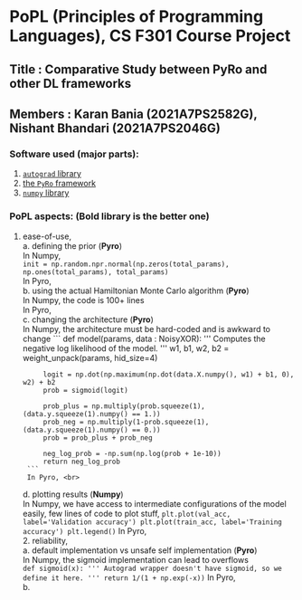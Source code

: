 # PoPL (Principles of Programming Languages), CS F301 Course Project

## Title : Comparative Study between PyRo and other DL frameworks
## Members : Karan Bania (2021A7PS2582G), Nishant Bhandari (2021A7PS2046G)

### Software used (major parts): 
1. <a href="https://github.com/HIPSautograd">`autograd` library</a>
2. <a href="https://pyro.ai/">the `PyRo` framework</a>
3. <a href="https://numpy.org/">`numpy` library</a>

### PoPL aspects: (<b>Bold</b> library is the better one)
1. ease-of-use, <br>
    a. defining the prior (<b>Pyro</b>) <br>
        In Numpy,<br>
        ```
        init = np.random.npr.normal(np.zeros(total_params), np.ones(total_params), total_params)
        ```
        <br>
        In Pyro,
        <br>
    b. using the actual Hamiltonian Monte Carlo algorithm (<b>Pyro</b>)<br>
        In Numpy, the code is 100+ lines <br>
        In Pyro, 
        <br>
    c. changing the architecture (<b>Pyro</b>) <br>
        In Numpy, the architecture must be hard-coded and is awkward to change
        ```
        def model(params, data : NoisyXOR):
            '''
            Computes the negative log likelihood of the model.
            '''
            w1, b1, w2, b2 = weight_unpack(params, hid_size=4)

            logit = np.dot(np.maximum(np.dot(data.X.numpy(), w1) + b1, 0), w2) + b2
            prob = sigmoid(logit)

            prob_plus = np.multiply(prob.squeeze(1), (data.y.squeeze(1).numpy() == 1.))
            prob_neg = np.multiply(1-prob.squeeze(1), (data.y.squeeze(1).numpy() == 0.))
            prob = prob_plus + prob_neg

            neg_log_prob = -np.sum(np.log(prob + 1e-10))
            return neg_log_prob
        ```
        In Pyro, <br>
    d. plotting results (<b>Numpy</b>) <br>
        In Numpy, we have access to intermediate configurations of the model easily, few lines of code to plot stuff,
        ```
        plt.plot(val_acc, label='Validation accuracy')
        plt.plot(train_acc, label='Training accuracy')
        plt.legend()
        ```
        In Pyro, <br>
    2. reliability, <br>
    a. default implementation vs unsafe self implementation (<b>Pyro</b>) <br>
        In Numpy, the sigmoid implementation can lead to overflows<br>
        ```
        def sigmoid(x):
            '''
            Autograd wrapper doesn't have sigmoid, so we define it here.
            '''
            return 1/(1 + np.exp(-x))
        ```
        In Pyro, <br>
    b. 